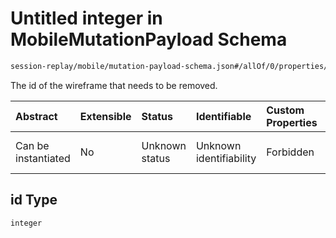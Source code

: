 # Untitled integer in MobileMutationPayload Schema

```txt
session-replay/mobile/mutation-payload-schema.json#/allOf/0/properties/removes/items/properties/id
```

The id of the wireframe that needs to be removed.

| Abstract            | Extensible | Status         | Identifiable            | Custom Properties | Additional Properties | Access Restrictions | Defined In                                                                                                         |
| :------------------ | :--------- | :------------- | :---------------------- | :---------------- | :-------------------- | :------------------ | :----------------------------------------------------------------------------------------------------------------- |
| Can be instantiated | No         | Unknown status | Unknown identifiability | Forbidden         | Allowed               | none                | [mutation-payload-schema.json\*](../out/session-replay/mobile/mutation-payload-schema.json "open original schema") |

## id Type

`integer`
